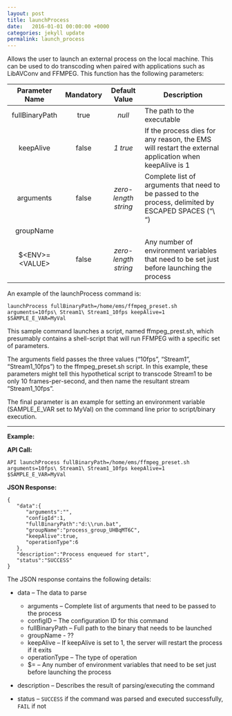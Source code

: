 ```yaml
---
layout: post
title: launchProcess
date:   2016-01-01 00:00:00 +0000
categories: jekyll update
permalink: launch_process
---
```


Allows the user to launch an external process on the local machine. This can be used to do transcoding when paired with applications such as LibAVConv and FFMPEG. This function has the following parameters:

|     **Parameter Name**     | **Mandatory** |  **Default Value**   | **Description**                          |
| :------------------------: | :-----------: | :------------------: | ---------------------------------------- |
|       fullBinaryPath       |     true      |        *null*        | The path to the executable               |
|         keepAlive          |     false     |       *1 true*       | If the process dies for any reason, the EMS will restart the external application when keepAlive is 1 |
|         arguments          |     false     | *zero-length string* | Complete list of arguments that need to be passed to the process, delimited by ESCAPED SPACES (“\\ “) |
|         groupName          |               |                      |                                          |
| $&lt;ENV&gt;=&lt;VALUE&gt; |     false     | *zero-length string* | Any number of environment variables that need to be set just before launching the process |

An example of the launchProcess command is:

``` 
launchProcess fullBinaryPath=/home/ems/ffmpeg_preset.sh arguments=10fps\ Stream1\ Stream1_10fps keepAlive=1 $SAMPLE_E_VAR=MyVal
```

This sample command launches a script, named ffmpeg\_prest.sh, which presumably contains a shell-script that will run FFMPEG with a specific set of parameters.

The arguments field passes the three values (“10fps”, “Stream1”, “Stream1\_10fps”) to the ffmpeg\_preset.sh script. In this example, these parameters might tell this hypothetical script to transcode Stream1 to be only 10 frames-per-second, and then name the resultant stream “Stream1\_10fps”.

The final parameter is an example for setting an environment variable (SAMPLE\_E\_VAR set to MyVal) on the command line prior to script/binary execution.

------

**Example:**

**API Call:**

``` 
API	launchProcess fullBinaryPath=/home/ems/ffmpeg_preset.sh arguments=10fps\ Stream1\ Stream1_10fps keepAlive=1 $SAMPLE_E_VAR=MyVal
```

**JSON Response:**

``` 
{
   "data":{
      "arguments":"",
      "configId":1,
      "fullBinaryPath":"d:\\run.bat",
      "groupName":"process_group_UHBqMT6C",
      "keepAlive":true,
      "operationType":6
   },
   "description":"Process enqueued for start",
   "status":"SUCCESS"
}
```

The JSON response contains the following details:

- data – The data to parse
  - arguments – Complete list of arguments that need to be passed to the process
  - configID – The configuration ID for this command
  - fullBinaryPath – Full path to the binary that needs to be launched
  - groupName - ??
  - keepAlive – If keepAlive is set to 1, the server will restart the process if it exits
  - operationType – The type of operation
  - $<ENV>=<VALUE> – Any number of environment variables that need to be set just before launching the process
- description – Describes the result of parsing/executing the command


- status – `SUCCESS` if the command was parsed and executed successfully, `FAIL` if not
